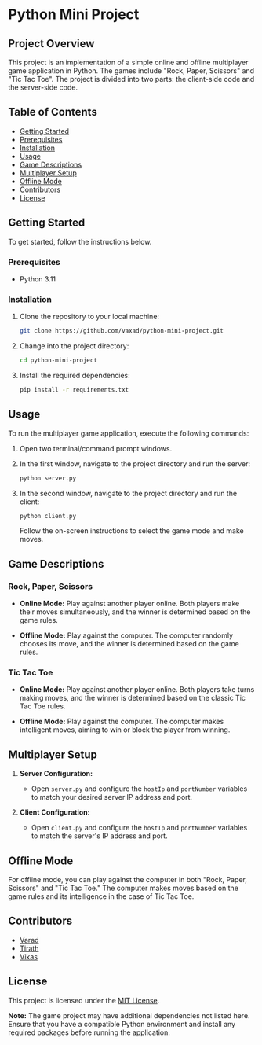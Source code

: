 # Python Mini Project

## Project Overview

This project is an implementation of a simple online and offline multiplayer game application in Python. The games include "Rock, Paper, Scissors" and "Tic Tac Toe". The project is divided into two parts: the client-side code and the server-side code.

## Table of Contents

- [Getting Started](#getting-started)
- [Prerequisites](#prerequisites)
- [Installation](#installation)
- [Usage](#usage)
- [Game Descriptions](#game-descriptions)
- [Multiplayer Setup](#multiplayer-setup)
- [Offline Mode](#offline-mode)
- [Contributors](#contributors)
- [License](#license)

## Getting Started

To get started, follow the instructions below.

### Prerequisites

- Python 3.11

### Installation

1. Clone the repository to your local machine:

   ```bash
   git clone https://github.com/vaxad/python-mini-project.git
   ```

2. Change into the project directory:

   ```bash
   cd python-mini-project
   ```

3. Install the required dependencies:

   ```bash
   pip install -r requirements.txt
   ```

## Usage

To run the multiplayer game application, execute the following commands:

1. Open two terminal/command prompt windows.

2. In the first window, navigate to the project directory and run the server:

   ```bash
   python server.py
   ```

3. In the second window, navigate to the project directory and run the client:

   ```bash
   python client.py
   ```

   Follow the on-screen instructions to select the game mode and make moves.

## Game Descriptions

### Rock, Paper, Scissors

- **Online Mode:** Play against another player online. Both players make their moves simultaneously, and the winner is determined based on the game rules.

- **Offline Mode:** Play against the computer. The computer randomly chooses its move, and the winner is determined based on the game rules.

### Tic Tac Toe

- **Online Mode:** Play against another player online. Both players take turns making moves, and the winner is determined based on the classic Tic Tac Toe rules.

- **Offline Mode:** Play against the computer. The computer makes intelligent moves, aiming to win or block the player from winning.

## Multiplayer Setup

1. **Server Configuration:**
   - Open `server.py` and configure the `hostIp` and `portNumber` variables to match your desired server IP address and port.

2. **Client Configuration:**
   - Open `client.py` and configure the `hostIp` and `portNumber` variables to match the server's IP address and port.

## Offline Mode

For offline mode, you can play against the computer in both "Rock, Paper, Scissors" and "Tic Tac Toe." The computer makes moves based on the game rules and its intelligence in the case of Tic Tac Toe.

## Contributors

- [Varad](https://github.com/vaxad)
- [Tirath](https://github.com/Tirath5504)
- [Vikas](https://github.com/codesbyvikas)

## License

This project is licensed under the [MIT License](LICENSE).

**Note:** The game project may have additional dependencies not listed here. Ensure that you have a compatible Python environment and install any required packages before running the application.
